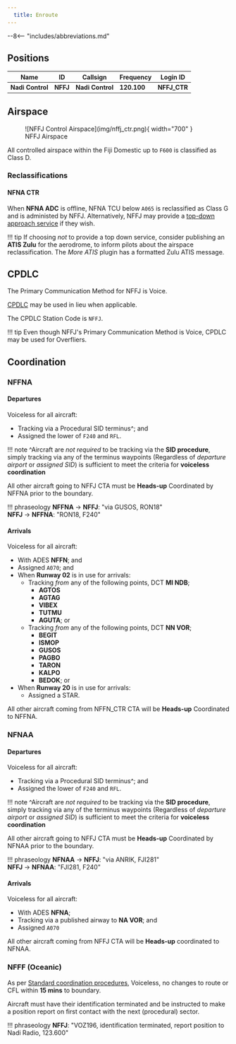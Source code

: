 ```yaml
---
  title: Enroute
---
```


--8<-- "includes/abbreviations.md"

## Positions

| Name | ID | Callsign | Frequency | Login ID |
| ---- | ---- | ------ | --------- | -------- |
| **Nadi Control** | **NFFJ** | **Nadi Control** | **120.100** | **NFFJ_CTR** |

## Airspace
<figure markdown>
![NFFJ Control Airspace](img/nffj_ctr.png){ width="700" }
  <figcaption>NFFJ Airspace</figcaption>
</figure>

All controlled airspace within the Fiji Domestic up to `F600` is classified as Class D.

### Reclassifications
#### NFNA CTR
When **NFNA ADC** is offline, NFNA TCU below `A065` is reclassified as Class G and is administed by NFFJ. Alternatively, NFFJ may provide a [top-down approach service](../Nausori/TCU) if they wish.

!!! tip
    If choosing *not* to provide a top down service, consider publishing an **ATIS Zulu** for the aerodrome, to inform pilots about the airspace reclassification. The *More ATIS* plugin has a formatted Zulu ATIS message.
<!--	
## Extending
-->
## CPDLC
The Primary Communication Method for NFFJ is Voice.

[CPDLC](../../../client/cpdlc) may be used in lieu when applicable.

The CPDLC Station Code is `NFFJ`.

!!! tip
    Even though NFFJ's Primary Communication Method is Voice, CPDLC may be used for Overfliers.
	
<!---## Sector Responsibilities
## Runway Modes

## Surveillance Coverage

## STAR Clearances

## STAR Clearance Expectation
--->
## Coordination
### NFFNA
#### Departures
Voiceless for all aircraft:

- Tracking via a Procedural SID terminus^; and
- Assigned the lower of `F240` and `RFL`.

!!! note
    ^Aircraft are *not required* to be tracking via the **SID procedure**, simply tracking via any of the terminus waypoints (Regardless of *departure airport* or *assigned SID*) is sufficient to meet the criteria for **voiceless coordination**

All other aircraft going to NFFJ CTA must be **Heads-up** Coordinated by NFFNA prior to the boundary.

!!! phraseology
    <span class="hotline">**NFFNA** -> **NFFJ**</span>: "via GUSOS, RON18"  
    <span class="hotline">**NFFJ** -> **NFFNA**</span>: "RON18, F240"  

#### Arrivals
Voiceless for all aircraft:

- With ADES **NFFN**; and
- Assigned `A070`; and
- When **Runway 02** is in use for arrivals:
	- Tracking *from* any of the following points, DCT **MI NDB**;
    	- **AGTOS**
    	- **AGTAG**
    	- **VIBEX**
    	- **TUTMU**
    	- **AGUTA**; or
	- Tracking *from* any of the following points, DCT **NN VOR**;
    	- **BEGIT**
    	- **ISMOP**
    	- **GUSOS**
    	- **PAGBO**
    	- **TARON**
    	- **KALPO**
    	- **BEDOK**; or
- When **Runway 20** is in use for arrivals:
	- Assigned a STAR.

All other aircraft coming from NFFN_CTR CTA will be **Heads-up** Coordinated to NFFNA.

### NFNAA
#### Departures
Voiceless for all aircraft:

- Tracking via a Procedural SID terminus^; and
- Assigned the lower of `F240` and `RFL`.

!!! note
    ^Aircraft are *not required* to be tracking via the **SID procedure**, simply tracking via any of the terminus waypoints (Regardless of *departure airport* or *assigned SID*) is sufficient to meet the criteria for **voiceless coordination**

All other aircraft going to NFFJ CTA must be **Heads-up** Coordinated by NFNAA prior to the boundary.

!!! phraseology
    <span class="hotline">**NFNAA** -> **NFFJ**</span>: "via ANRIK, FJI281"  
    <span class="hotline">**NFFJ** -> **NFNAA**</span>: "FJI281, F240"  

#### Arrivals
Voiceless for all aircraft:

- With ADES **NFNA**;
- Tracking via a published airway to **NA VOR**; and
- Assigned `A070`

All other aircraft coming from NFFJ CTA will be **Heads-up** coordinated to NFNAA.

### NFFF (Oceanic)
As per [Standard coordination procedures](../../../controller-skills/coordination/#pacific-units), Voiceless, no changes to route or CFL within **15 mins** to boundary.

Aircraft must have their identification terminated and be instructed to make a position report on first contact with the next (procedural) sector.

!!! phraseology
    **NFFJ**: "VOZ196, identification terminated, report position to Nadi Radio, 123.600"

<!---## Charts--->
